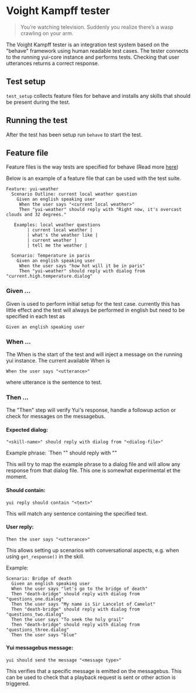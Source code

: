 # Voight Kampff tester

> You’re watching television. Suddenly you realize there’s a wasp crawling on your arm.

The Voight Kampff tester is an integration test system based on the "behave" framework using human readable test cases. The tester connects to the running yui-core instance and performs tests. Checking that user utterances returns a correct response.

## Test setup
`test_setup` collects feature files for behave and installs any skills that should be present during the test.

## Running the test
After the test has been setup run `behave` to start the test.

## Feature file
Feature files is the way tests are specified for behave (Read more [here](https://behave.readthedocs.io/en/latest/tutorial.html))

Below is an example of a feature file that can be used with the test suite.
```feature
Feature: yui-weather
  Scenario Outline: current local weather question
    Given an english speaking user
     When the user says "<current local weather>"
     Then "yui-weather" should reply with "Right now, it's overcast clouds and 32 degrees."

   Examples: local weather questions
        | current local weather |
        | what's the weather like |
        | current weather |
        | tell me the weather |

  Scenario: Temperature in paris
    Given an english speaking user
     When the user says "how hot will it be in paris"
     Then "yui-weather" should reply with dialog from "current.high.temperature.dialog"
```

### Given ...

Given is used to perform initial setup for the test case. currently this has little effect and the test will always be performed in english but need to be specified in each test as 

```Given an english speaking user```

### When ...
The When is the start of the test and will inject a message on the running yui instance. The current available When is

`When the user says "<utterance>"`

where utterance is the sentence to test.

### Then ...
The "Then" step will verify Yui's response, handle a followup action or check for messages on the messagebus.

#### Expected dialog:
`"<skill-name>" should reply with dialog from "<dialog-file>"`

Example phrase:
`Then "<skill-name>" should reply with "<example>"

This will try to map the example phrase to a dialog file and will allow any response from that dialog file. This one is somewhat experimental et the moment.

#### Should contain:
`yui reply should contain "<text>"`

This will match any sentence containing the specified text.

#### User reply:
`Then the user says "<utterance>"`

This allows setting up scenarios with conversational aspects, e.g. when using `get_response()` in the skill.

Example:
```feature
Scenario: Bridge of death
  Given an english speaking user
  When the user says "let's go to the bridge of death"
  Then "death-bridge" should reply with dialog from "questions_one.dialog"
  Then the user says "My name is Sir Lancelot of Camelot"
  Then "death-bridge" should reply with dialog from "questions_two.dialog"
  Then the user says "To seek the holy grail"
  Then "death-bridge" should reply with dialog from "questions_three.dialog"
  Then the user says "blue"
```

#### Yui messagebus message:
`yui should send the message "<message type>"`

This verifies that a specific message is emitted on the messagebus. This can be used to check that a playback request is sent or other action is triggered.
